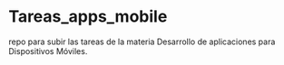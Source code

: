 # Tareas_apps_mobile
repo para subir las tareas de la materia Desarrollo de aplicaciones para Dispositivos Móviles.
